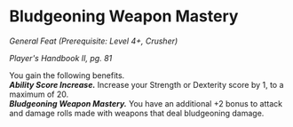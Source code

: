 # Bludgeoning Weapon Mastery
*General Feat (Prerequisite: Level 4+, Crusher)*

*Player's Handbook II, pg. 81*

You gain the following benefits.    
***Ability Score Increase.*** Increase your Strength or Dexterity score by 1, to a maximum of 20.  
***Bludgeoning Weapon Mastery.*** You have an additional +2 bonus to attack and damage rolls made with weapons that deal bludgeoning damage.